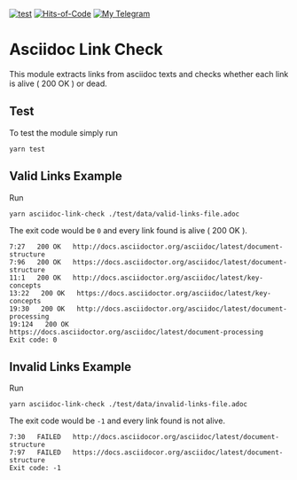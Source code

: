 [![test](https://github.com/alobzov/asciidoc-link-check/actions/workflows/test.yml/badge.svg)](https://github.com/alobzov/blog/actions/workflows/test.yml)
[![Hits-of-Code](https://hitsofcode.com/github/alobzov/asciidoc-link-check?branch=main&label=Hits-of-Code)](https://hitsofcode.com/github/alobzov/asciidoc-link-check/view?branch=main&label=Hits-of-Code)
[![My Telegram](https://img.shields.io/badge/Telegram-contact-active?logo=telegram)](https://t.me/alobzov)

# Asciidoc Link Check

This module extracts links from asciidoc texts and checks whether each link is alive ( 200 OK ) or dead.

## Test

To test the module simply run

```shell
yarn test
```

## Valid Links Example

Run

```shell
yarn asciidoc-link-check ./test/data/valid-links-file.adoc
```

The exit code would be `0` and every link found is alive ( 200 OK ).

```shell
7:27   200 OK   http://docs.asciidoctor.org/asciidoc/latest/document-structure
7:96   200 OK   https://docs.asciidoctor.org/asciidoc/latest/document-structure
11:1   200 OK   http://docs.asciidoctor.org/asciidoc/latest/key-concepts
13:22   200 OK   https://docs.asciidoctor.org/asciidoc/latest/key-concepts
19:30   200 OK   http://docs.asciidoctor.org/asciidoc/latest/document-processing
19:124   200 OK   https://docs.asciidoctor.org/asciidoc/latest/document-processing
Exit code: 0
```

## Invalid Links Example

Run

```shell
yarn asciidoc-link-check ./test/data/invalid-links-file.adoc
```

The exit code would be `-1` and every link found is not alive.

```shell
7:30   FAILED   http://docs.asciidocor.org/asciidoc/latest/document-structure
7:97   FAILED   https://docs.asciidocor.org/asciidoc/latest/document-structure
Exit code: -1
```